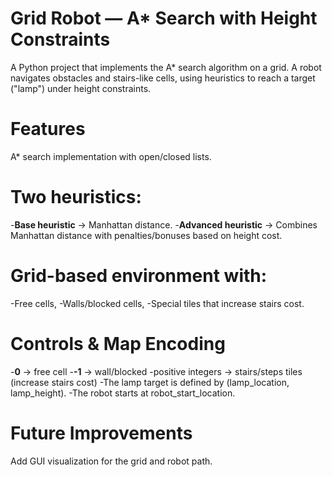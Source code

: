 # Grid Robot — A* Search with Height Constraints
A Python project that implements the A* search algorithm on a grid.
A robot navigates obstacles and stairs-like cells, using heuristics to reach a target ("lamp") under height constraints.

# Features
A* search implementation with open/closed lists.
# Two heuristics:
-**Base heuristic** → Manhattan distance.
-**Advanced heuristic** → Combines Manhattan distance with penalties/bonuses based on height cost.

# Grid-based environment with:
-Free cells,
-Walls/blocked cells,
-Special tiles that increase stairs cost.

# Controls & Map Encoding
-**0** → free cell
-**-1** → wall/blocked
-positive integers → stairs/steps tiles (increase stairs cost)
-The lamp target is defined by (lamp_location, lamp_height).
-The robot starts at robot_start_location.

# Future Improvements
Add GUI visualization for the grid and robot path.


